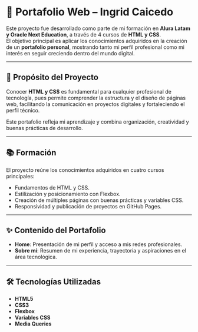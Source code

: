 # 🌸 Portafolio Web – Ingrid Caicedo

Este proyecto fue desarrollado como parte de mi formación en **Alura Latam y Oracle Next Education**, a través de 4 cursos de **HTML y CSS**.  
El objetivo principal es aplicar los conocimientos adquiridos en la creación de un **portafolio personal**, mostrando tanto mi perfil profesional como mi interés en seguir creciendo dentro del mundo digital.  

---

## 🚀 Propósito del Proyecto

Conocer **HTML y CSS** es fundamental para cualquier profesional de tecnología, pues permite comprender la estructura y el diseño de páginas web, facilitando la comunicación en proyectos digitales y fortaleciendo el perfil técnico.  

Este portafolio refleja mi aprendizaje y combina organización, creatividad y buenas prácticas de desarrollo.

---

## 📚 Formación

El proyecto reúne los conocimientos adquiridos en cuatro cursos principales:  
- Fundamentos de HTML y CSS.  
- Estilización y posicionamiento con Flexbox.  
- Creación de múltiples páginas con buenas prácticas y variables CSS.  
- Responsividad y publicación de proyectos en GitHub Pages.  

---

## ✨ Contenido del Portafolio

- **Home**: Presentación de mi perfil y acceso a mis redes profesionales.  
- **Sobre mí**: Resumen de mi experiencia, trayectoria y aspiraciones en el área tecnológica.  

---

## 🛠️ Tecnologías Utilizadas
- **HTML5**  
- **CSS3**  
- **Flexbox**  
- **Variables CSS**  
- **Media Queries**  
